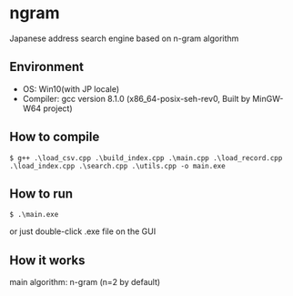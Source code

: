 # ngram
Japanese address search engine based on n-gram algorithm

## Environment
- OS: Win10(with JP locale)
- Compiler: gcc version 8.1.0 (x86_64-posix-seh-rev0, Built by MinGW-W64 project)

## How to compile
```
$ g++ .\load_csv.cpp .\build_index.cpp .\main.cpp .\load_record.cpp .\load_index.cpp .\search.cpp .\utils.cpp -o main.exe
```

## How to run
```
$ .\main.exe
```
or just double-click .exe file on the GUI

## How it works
main algorithm: n-gram (n=2 by default)

